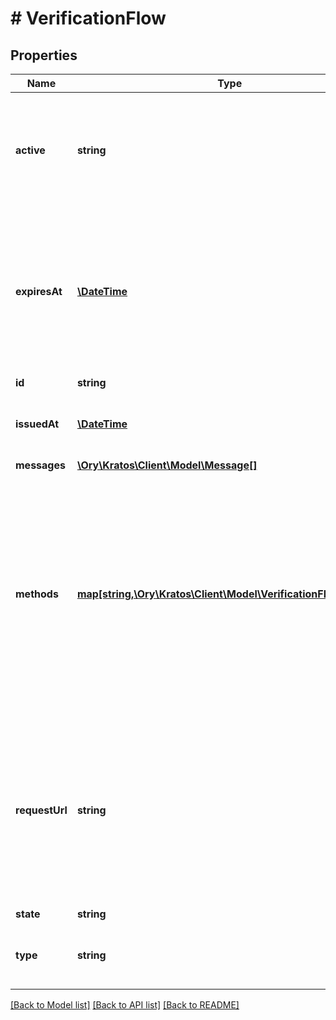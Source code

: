 # # VerificationFlow

## Properties

Name | Type | Description | Notes
------------ | ------------- | ------------- | -------------
**active** | **string** | Active, if set, contains the registration method that is being used. It is initially not set. | [optional]
**expiresAt** | [**\DateTime**](\DateTime.md) | ExpiresAt is the time (UTC) when the request expires. If the user still wishes to verify the address, a new request has to be initiated. | [optional]
**id** | **string** |  | [optional]
**issuedAt** | [**\DateTime**](\DateTime.md) | IssuedAt is the time (UTC) when the request occurred. | [optional]
**messages** | [**\Ory\Kratos\Client\Model\Message[]**](Message.md) |  | [optional]
**methods** | [**map[string,\Ory\Kratos\Client\Model\VerificationFlowMethod]**](VerificationFlowMethod.md) | Methods contains context for all account verification methods. If a registration request has been processed, but for example the password is incorrect, this will contain error messages. |
**requestUrl** | **string** | RequestURL is the initial URL that was requested from ORY Kratos. It can be used to forward information contained in the URL&#39;s path or query for example. | [optional]
**state** | **string** |  |
**type** | **string** | The flow type can either be &#x60;api&#x60; or &#x60;browser&#x60;. | [optional]

[[Back to Model list]](../../README.md#models) [[Back to API list]](../../README.md#endpoints) [[Back to README]](../../README.md)
